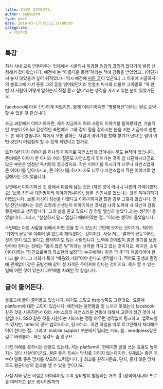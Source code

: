 ```yaml
---
title: 열심히 살아야겠다.
author: babyworm
type: post
date: 2010-07-17T19:11:31+00:00
categories:
  - 개인적인
---
```

## 특강
회사 사내 교육 만들어주는 업체에서 시골의사 <a href="http://www.hunet.co.kr/Goldclass/Special/View2.aspx?noteNum=114" target="_blank">박경철 원장의 강의</a>가 있다기에 낼롬 신청해서 갔다왔습니다.
예전에 본 “아름다운 동행”이라는 책에 감동을 받았었고.. (어딘가 써 놓지 않았을까 싶어 뒤적였더니 역시 예전에 <a href="http://babyworm.net/tatter/315?category=7" target="_blank">써둔 글</a>이 있군요.) 그 이후에 시골의사의 블로그에 가서 종종 그의 글을 읽어왔던지라 안철수 박사와 더불어 그야말로 “꼭 한번 저 사람이 어떻게 말하는지 직접 듣고 싶다”라는 생각을 가지고 있는 분이 있었거든요.

facebook에 아주 간단하게 적었지만, 짧게 이야기하자면 “명불허전”이라는 말로 요약할 수 있을 것 같습니다.

조금 과장해서 이야기하자면, 제가 지금까지 여러 사람의 이야기를 들어봤지만, 기술적인 부분이 아니라 감성적인 측면에서 그와 같이 말을 잘하시는 분을 저는 지금까지 한번도 본 적이 없습니다. 책에서 보통 말하는 ‘사람이 이야기를 할때 향기가 난다’는 말이 어떤 것인지 어림짐작 할 수 있게 되었다고 할까요.

또한 여러가지 이야기를 하나의 이야기로 자연스럽게 담아내는 분도 본적이 없습니다. 준비해온 이야기 뿐 아니라 여러 질문도 자연스럽게 엮어가는 것이 참 대단하시더군요. 많은 부분은 엄청난 독서량의 결과겠지요. 작은 이야기를 하시다가 너무나 자연스럽게 큰 이야기를 담아내시고, 큰 이야기를 하시다가도 너무나 자연스럽게 작은 이야기로 연결해가는 것이었습니다.

강연에서 이야기하신 것 중에서 마음에 남는 것은 (적은 것이 아니니 나름의 기억이겠지요) ‘보통 진인사 대천명이라 이야기합니다만, 정말  진인사를 했느냐는 것은 이야기하기 어렵습니다. 보통 자신이 최선을 다했다고 이야기하지만 많은 경우 그렇지 않습니다. 정말 진인사했다는 것은 조정래 선생님이 이야기하신 것처럼 나의 노력에 내 자신이 감동했을때라고 생각합니다.’ 그의 삶을 듣고 있으니 참 정말 열심히 살았다..라는 생각이 들었습니다. 그리고, “살살하지 말고 열심히 해봐야겠는 걸…”이라는 생각이 들었습니다.

두번째는 다른 사람을 위해서 어떤 것을 할 수 있는지 고민해 보자는 것이지요. 적어도 ‘기회의 균등’을 이루어 낼 있도록 해야겠다는 것이지요.
사실 저는 ‘결과의 균등’이라는 것은 믿지 않고 옳다고 생각하지도 않는 사람입니다. 노력에 관계없이 같은 결과를 보장받아야 한다는 것에는 “옳지 않은 일”이라는 생각을 가지고 있는 것이지요. 하지만, 소위 이야기하는 “인간으로써의 최소한의 보장”과 누구에게나 같은 “기회”가 제공되어야 한다고 봅니다.
그 기회가 특히 “배움의 기회”여야 한다고 생각합니다. 적어도 출생과 환경에 관계없이 같은 출발선에 같이 설 자격은 주어져야 한다는 것이지요.
제가 할 수 있는 일에 어떤 것이 있는지 고민해볼 차례인 것 같습니다.

## 글이 줄어든다.
블로그에 글이 줄어들고 있습니다.
여기도 그렇고 tistory쪽도 그런데요.. 요즘에 platform에 대한 고민이 있습니다. 예전에는 불편함을 잘 느끼지 못했는데 facebook같은 것을 사용하면서 여러 서비스와의 자연스러운 연동에 대해서 고민이 생긴 것이 사실입니다. SSO 같은 것을 지원하는 서비스는 정말 아무런 생각없이 링크하고, 업로드할 수 있지만, tatter의 경우 업로드하고, 링크하고.. 이런 작업을 따로 로그인해서 처리해주어야 한다는 점.. 그리고, mobile support 부분에서 밀리는 거죠.
음.. wordpress같은 걸로 바꿔볼까.. 하는 생각도 좀 있구요..

가끔 이해를 못하시는 분들도 있는데, 저는 platform이 편해지면 글을 쓰는 효율도 높아지는 것이 사실이더군요. 물론 좋은 목수는 망치를 가리지 않는다지만, 실제로는 좋은 목수야 말로 좋은 망치를 찾으려 노력합니다. 🙂 최고를 원하거든요.
단지, 좋지 않은 망치로도 평균이상의 결과를 낼 수 있을 뿐이지요.

사실 저와 같은 어설픈 아마추어일 수록 장비병이 발동하는 거죠. 🙂 (장비에서나마 프로를 따라가고 싶은 생각이랄까?)
